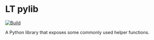 # LT pylib

[![Build](https://github.com/lancethomps/ltpylib/actions/workflows/build.yml/badge.svg)](https://github.com/lancethomps/ltpylib/actions/workflows/build.yml)

A Python library that exposes some commonly used helper functions.
